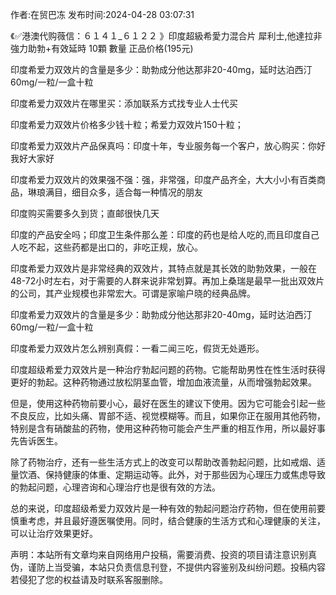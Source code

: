 <p>作者:在贸巴冻 发布时间:2024-04-28 03:07:31</p>
<p>《✅港澳代购薇信：６１４１_６１２２ 》印度超級希愛力混合片 犀利士,他達拉非 強力助勃+有效延時 10顆 數量 正品价格(195元) </p>
									<p>印度希爱力双效片的含量是多少：助勃成分他达那非20-40mg，延时达泊西汀60mg/一粒/一盒十粒</p><p></p><p>印度希爱力双效片在哪里买：添加联系方式找专业人士代买</p><p></p><p>印度希爱力双效片价格多少钱十粒；希爱力双效片150十粒；</p><p></p><p>印度希爱力双效片产品保真吗：印度十年，专业服务每一个客户，放心购买：你好我好大家好</p><p></p><p>印度希爱力双效片的效果强不强：强，非常强，印度产品齐全，大大小小有百类商品，琳琅满目，细目众多，适合每一种情况的朋友</p><p></p><p>印度购买需要多久到货；直邮很快几天</p><p></p><p>印度的产品安全吗；印度卫生条件那么差：印度的药也是给人吃的,而且印度自己人吃不起，这些药都是出口的，非吃正规，放心。</p><p></p><p>印度希爱力双效片是非常经典的双效片，其特点就是其长效的助勃效果，一般在48-72小时左右，对于需要的人群来说非常划算。再加上桑瑞是最早一批出双效片的公司，其产业规模也非常宏大。可谓是家喻户晓的经典品牌。</p><p></p><p></p><p>印度希爱力双效片的含量是多少：助勃成分他达那非20-40mg，延时达泊西汀60mg/一粒/一盒十粒</p><p></p><p>印度希爱力双效片怎么辨别真假：一看二闻三吃，假货无处遁形。</p><p></p><p></p><p></p><p></p><p></p><p></p><p>印度超级希爱力双效片是一种治疗勃起问题的药物。它能帮助男性在性生活时获得更好的勃起。这种药物通过放松阴茎血管，增加血液流量，从而增强勃起效果。</p><p></p><p></p><p></p><p>但是，使用这种药物前要小心，最好在医生的建议下使用。因为它可能会引起一些不良反应，比如头痛、胃部不适、视觉模糊等。而且，如果你正在服用其他药物，特别是含有硝酸盐的药物，使用这种药物可能会产生严重的相互作用，所以最好事先告诉医生。</p><p></p><p></p><p></p><p>除了药物治疗，还有一些生活方式上的改变可以帮助改善勃起问题，比如戒烟、适量饮酒、保持健康的体重、定期运动等。此外，对于那些因为心理压力或焦虑导致的勃起问题，心理咨询和心理治疗也是很有效的方法。</p><p></p><p></p><p></p><p>总的来说，印度超级希爱力双效片是一种有效的勃起问题治疗药物，但在使用前要慎重考虑，并且最好遵医嘱使用。同时，结合健康的生活方式和心理健康的关注，可以让治疗效果更好。</p>				声明：本站所有文章均来自网络用户投稿，需要消费、投资的项目请注意识别真伪，谨防上当受骗，本站只负责信息刊登，不提供内容鉴别及纠纷问题。投稿内容若侵犯了您的权益请及时联系客服删除。				
